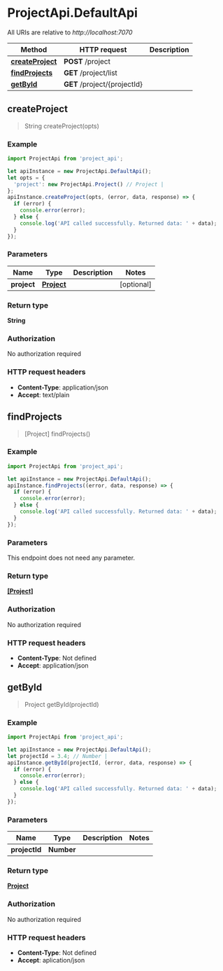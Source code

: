 # ProjectApi.DefaultApi

All URIs are relative to *http://localhost:7070*

Method | HTTP request | Description
------------- | ------------- | -------------
[**createProject**](DefaultApi.md#createProject) | **POST** /project | 
[**findProjects**](DefaultApi.md#findProjects) | **GET** /project/list | 
[**getById**](DefaultApi.md#getById) | **GET** /project/{projectId} | 



## createProject

> String createProject(opts)



### Example

```javascript
import ProjectApi from 'project_api';

let apiInstance = new ProjectApi.DefaultApi();
let opts = {
  'project': new ProjectApi.Project() // Project | 
};
apiInstance.createProject(opts, (error, data, response) => {
  if (error) {
    console.error(error);
  } else {
    console.log('API called successfully. Returned data: ' + data);
  }
});
```

### Parameters


Name | Type | Description  | Notes
------------- | ------------- | ------------- | -------------
 **project** | [**Project**](Project.md)|  | [optional] 

### Return type

**String**

### Authorization

No authorization required

### HTTP request headers

- **Content-Type**: application/json
- **Accept**: text/plain


## findProjects

> [Project] findProjects()



### Example

```javascript
import ProjectApi from 'project_api';

let apiInstance = new ProjectApi.DefaultApi();
apiInstance.findProjects((error, data, response) => {
  if (error) {
    console.error(error);
  } else {
    console.log('API called successfully. Returned data: ' + data);
  }
});
```

### Parameters

This endpoint does not need any parameter.

### Return type

[**[Project]**](Project.md)

### Authorization

No authorization required

### HTTP request headers

- **Content-Type**: Not defined
- **Accept**: application/json


## getById

> Project getById(projectId)



### Example

```javascript
import ProjectApi from 'project_api';

let apiInstance = new ProjectApi.DefaultApi();
let projectId = 3.4; // Number | 
apiInstance.getById(projectId, (error, data, response) => {
  if (error) {
    console.error(error);
  } else {
    console.log('API called successfully. Returned data: ' + data);
  }
});
```

### Parameters


Name | Type | Description  | Notes
------------- | ------------- | ------------- | -------------
 **projectId** | **Number**|  | 

### Return type

[**Project**](Project.md)

### Authorization

No authorization required

### HTTP request headers

- **Content-Type**: Not defined
- **Accept**: aplication/json

